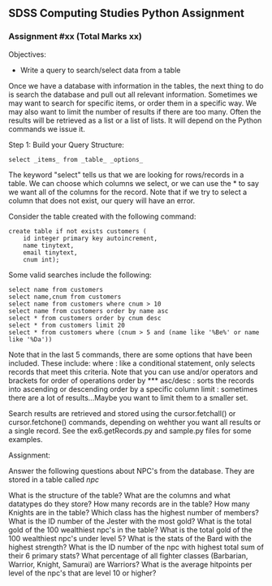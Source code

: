 ## SDSS Computing Studies Python Assignment
### Assignment #xx (Total Marks xx)

Objectives:
* Write a query to search/select data from a table


Once we have a database with information in the tables, the next thing to do is search the database and pull out all relevant information. Sometimes we may want to search for specific items, or order them in a specific way. We may also want to limit the number of results if there are too many.
Often the results will be retrieved as a list or a list of lists.  It will depend on the Python commands we issue it.

Step 1: Build your Query
Structure:
```
select _items_ from _table_ _options_
```
The keyword "select" tells us that we are looking for rows/records in a table.  We can choose which columns we select, or we can use the * to say we want all of the columns for the record.  Note that if we try to select a column that does not exist, our query will have an error.

Consider the table created with the following command:

```
create table if not exists customers (
    id integer primary key autoincrement,
    name tinytext,
    email tinytext,
    cnum int);
```

Some valid searches include the following:
```
select name from customers
select name,cnum from customers
select name from customers where cnum > 10
select name from customers order by name asc
select * from customers order by cnum desc
select * from customers limit 20
select * from customers where (cnum > 5 and (name like '%Be%' or name like '%Da'))
```
Note that in the last 5 commands, there are some options that have been included.
These include:
where : like a conditional statement, only selects records that meet this criteria.  Note that you can use and/or operators and brackets for order of operations
order by *** asc/desc : sorts the records into ascending or descending order by a specific column
limit : sometimes there are a lot of results...Maybe you want to limit them to a smaller set.

Search results are retrieved and stored using the cursor.fetchall() or cursor.fetchone() commands, depending on wehther you want all results or a single record.  See the ex6.getRecords.py and sample.py files for some examples.



Assignment:

Answer the following questions about NPC's from the database. They are stored in a table called _npc_

What is the structure of the table?  What are the columns and what datatypes do they store?
How many records are in the table?
How many Knights are in the table?
Which class has the highest number of members?
What is the ID number of the Jester with the most gold?
What is the total gold of the 100 wealthiest npc's in the table?
What is the total gold of the 100 wealthiest npc's under level 5?
What is the stats of the Bard with the highest strength?
What is the ID number of the npc with highest total sum of their 6 primary stats?
What percentage of all fighter classes (Barbarian, Warrior, Knight, Samurai) are Warriors?
What is the average hitpoints per level of the npc's that are level 10 or higher?

